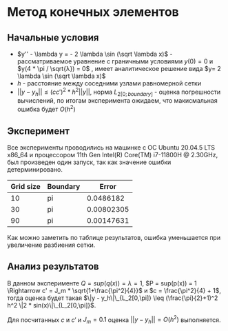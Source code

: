 # Метод конечных элементов
## Начальные условия
+ $y'' - \lambda y = - 2 \lambda \sin (\sqrt \lambda x)$ - рассматриваемое уравнение с граничными условиями $y(0) = 0$ и $y(4 * \pi / \sqrt{λ}) = 0$ , имеет аналитическое решение вида $y= 2 \lambda \sin (\sqrt \lambda x)$
+ $h$ - расстояние между соседними узлами равномерной сетки
+ $\lvert\lvert y-y_h\rvert\rvert \leq (c c')^2 * h^2 \lvert\lvert y \rvert \rvert$, норма $L_{2[0;boundary]}$ - оценка погрешности вычислений, по итогам эксперимента ожидаем, что макисмальная ошибка будет $O(h^2)$

## Эксперимент
Все эксперименты проводились на машинке с ОС Ubuntu 20.04.5 LTS x86_64 и процессором 11th Gen Intel(R) Core(TM) i7-11800H @ 2.30GHz, был произведен один запуск, так как значение ошибки детерминировано.

| Grid size | Boundary | Error |
|----------|----------|----------|
| 10    | pi   | 0.0486182   |
| 30    | pi  | 0.00802305   |
| 90    | pi  | 0.00147631   |

Как можно заметить по таблице результатов, ошибка уменьшается при увеличение разбиения сетки.

## Анализ результатов
В данном эксперименте $Q = sup(q(x)) = \lambda = 1$, $P = sup(p(x)) = 1 \Rightarrow c' = J_m * \sqrt{1+\frac{\pi^2}{4}}$ и $c = \frac{\pi^2}{4} + 1$, тогда оценка будет такая $\|y - y_h\|\_{L_2[0,\pi]} \leq (\frac{\pi}{2}+1)^2 h^2 \|2 * sin(x)\|\_{L_2[0,\pi]}$.

Для посчитанных $c$ и $c'$ и $J_m = 0.1$ оценка $\lvert\lvert y-y_h\rvert\rvert = O(h^2)$ выполняется.
